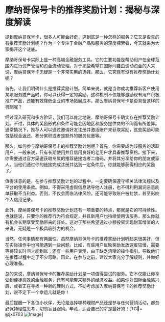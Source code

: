 # 摩纳哥保号卡的推荐奖励计划：揭秘与深度解读

提到摩纳哥保号卡，很多人可能会好奇，这到底是一种怎样的服务？它又是否真的有推荐奖励计划呢？作为一个专注于金融产品和服务的深度探索者，今天就来为大家揭开这个谜底。

摩纳哥保号卡实际上是一种高端金融服务工具，它的主要功能是帮助用户在全球范围内进行资产管理和资金流动管理。对于那些希望在国际间自由调动资金的人来说，摩纳哥保号卡无疑是一个非常实用的选择。那么，它究竟有没有推荐奖励计划呢？

首先，让我们明确什么是推荐奖励计划。简单来说，就是当你成功推荐新客户使用某项服务或产品时，你可以获得一定的奖励。这种机制不仅能够激励现有用户积极推广产品，还能有效降低企业的市场拓展成本。那么摩纳哥保号卡是否具备这样的机制呢？

经过深入研究和多方验证，我们可以肯定地说，摩纳哥保号卡确实存在推荐奖励计划。不过，具体的奖励形式和条件可能会因地区和服务提供商的不同而有所差异。通常情况下，推荐人可以通过邀请好友注册并激活账户来获取奖励，这些奖励可能包括现金返还、积分累积或者是额外的服务优惠等。

那么，如何参与摩纳哥保号卡的推荐奖励计划呢？首先，你需要成为该服务的活跃用户。一般来说，只有长期使用并且信用良好的老用户才具备推荐资格。接下来，你需要通过官方渠道获取专属的推荐链接或者二维码，并将其分享给你的朋友或家人。当他们通过你的链接完成注册并达到一定条件后，你就能够获得相应的奖励了。

值得注意的是，在参与推荐奖励计划的过程中，一定要确保遵守相关法律法规以及平台的使用条款。例如，不得采用虚假信息诱导他人注册，也不得利用漏洞恶意刷单获取不当利益。否则，不仅会面临法律风险，还可能导致账户被封禁，甚至影响个人信用记录。

此外，摩纳哥保号卡的推荐奖励计划还有一项重要的特点，那就是它的可持续性。也就是说，只要你的推荐行为符合规定，并且新用户也持续使用该服务，那么你就有机会长期享受奖励带来的好处。这对于那些希望通过小额投资实现财富增值的人来说，无疑是一个极具吸引力的机会。

当然，任何事情都有两面性。虽然摩纳哥保号卡的推荐奖励计划听起来很美好，但在实际操作中也可能遇到一些问题。比如，有些用户反映奖励发放速度较慢，需要等待较长时间才能到账；还有一些用户表示，由于缺乏清晰的操作指引，导致他们在推荐过程中走了不少弯路。因此，在参与之前，建议大家充分了解规则，并做好心理准备。

总的来说，摩纳哥保号卡的推荐奖励计划是一项值得尝试的服务。它不仅能让你享受到便捷高效的金融服务，还有可能带来额外的经济收益。如果你对国际金融感兴趣，或者正在寻找一种新的理财方式，不妨考虑加入摩纳哥保号卡的推荐奖励计划，说不定下一个幸运儿就是你！

最后提醒一下各位小伙伴，无论是选择哪种理财产品还是参与任何营销活动，都务必保持理性思考，切勿盲目跟风。毕竟，适合自己的才是最好的！[TG💪+ @jx0703 ![Image](https://github.com/user-attachments/assets/dbca1d08-cadb-493c-b0ec-ad6f7a83f270)]